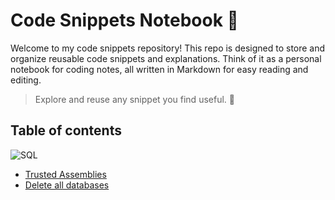 # Code Snippets Notebook 🎯

Welcome to my code snippets repository! This repo is designed to store and organize reusable code snippets and explanations. Think of it as a personal notebook for coding notes, all written in Markdown for easy reading and editing.

> Explore and reuse any snippet you find useful. 🎈

## Table of contents

![SQL](https://img.shields.io/badge/SQL-Query-blue)

-   [Trusted Assemblies](SQL/Trusted%20Assemblies.md)
-   [Delete all databases ](SQL/Delete%20All%20Databases.md)
